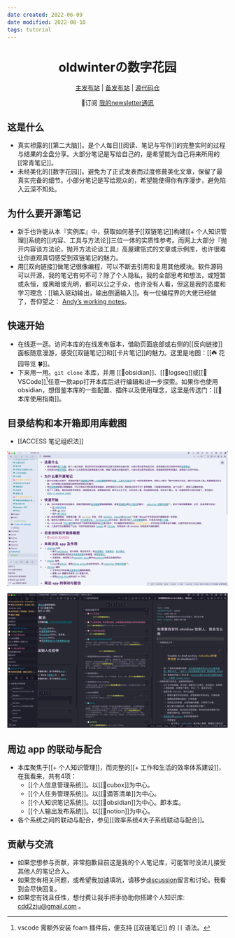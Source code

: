 ```yaml
---
date created: 2022-06-09
date modified: 2022-08-10
tags: tutorial
---
```

<h1 align="center">oldwinterの数字花园</h1>
<p align="center">
    <a href="https://oldwinter.top/README">主发布站</a> |
    <a href="https://notes.oldwinter.top/README">备发布站</a> |
    <a href="https://github.com/oldwinter/knowledge-garden">源代码仓</a>
</p>
<p align="center">📩订阅 <a href="https://oldwinter.zhubai.love/">我的newsletter通讯</a></p>

## 这是什么

- 真实袒露的[[第二大脑]]。是个人每日[[阅读、笔记与写作]]的完整实时的过程与结果的全盘分享。大部分笔记是写给自己的，是希望能为自己将来所用的[[常青笔记]]。
- 未经美化的[[数字花园]]。避免为了正式发表而过度修葺美化文章，保留了最真实完备的细节。小部分笔记是写给观众的，希望能使得你有序漫步，避免陷入云深不知处。

## 为什么要开源笔记

- 新手也许能从本『实例库』中，获取如何基于[[双链笔记]]构建[[+ 个人知识管理]]系统的[[内容、工具与方法论]]三位一体的实质性参考。而网上大部分『抛开内容谈方法论，抛开方法论谈工具』高屋建瓴式的文章或示例库，也许很难让你直观真切感受到双链笔记的魅力。
- 用[[双向链接]]做笔记很像编程，可以不断去引用和复用其他模块。软件源码可以开源，我的笔记有何不可？除了个人隐私，我的全部思考和想法，或短暂或永恒，或黑暗或光明，都可以公之于众，也许没有人看，但这是我的态度和学习理念：[[输入驱动输出，输出倒逼输入]]。有一位编程界的大佬已经做了，吾仰望之： [Andyʼs working notes](https://notes.andymatuschak.org/About_these_notes)。

## 快速开始

- 在线逛一逛。访问本库的在线发布版本，借助页面底部或右侧的[[反向链接]]面板随意漫游，感受[[双链笔记]]和[[卡片笔记]]的魅力。这里是地图：[[☘️ 花园导览 🍀]]。
- 下来用一用。`git clone` 本库，并用 [[🤖obsidian]]、[[🤖logseq]]或[[🤖VSCode]][^3]任意一款app打开本库后进行编辑和进一步探索。如果你也使用obsidian，想借鉴本库的一些配置、插件以及使用理念，这里是传送门：[[🧰 本库使用指南]]。

## 目录结构和本开箱即用库截图

- [[ACCESS 笔记组织法]]

![开箱即用库首页截图](Extras/Media/开箱即用库首页截图.png)

![开箱即用库暗色模式截图](Extras/Media/开箱即用库暗色模式截图.png)

## 周边 app 的联动与配合

- 本库聚焦于[[+ 个人知识管理]]，而完整的[[+ 工作和生活的效率体系建设]]，在我看来，共有4项：
    - [[个人信息管理系统]]。以[[🤖cubox]]为中心。
    - [[个人任务管理系统]]。以[[🤖滴答清单]]为中心。
    - [[个人知识笔记系统]]。以[[🤖obsidian]]为中心。即本库。
    - [[个人输出发布系统]]。以[[🤖notion]]为中心。
- 各个系统之间的联动与配合，参见[[效率系统4大子系统联动与配合]]。

## 贡献与交流

- 如果您想参与贡献，非常抱歉目前这是我的个人笔记库，可能暂时没法儿接受其他人的笔记合入。
- 如果您有相关问题，或希望我加速填坑，请移步[discussion](https://github.com/oldwinter/knowledge-garden/discussions)留言和讨论。我看到会尽快回复。
- 如果您有钱且任性，想付费让我手把手协助你搭建个人知识库: cdd2zju@gmail.com 。

[^3]: vscode 需额外安装 foam 插件后，便支持 [[双链笔记]] 的 `[[` 语法。
